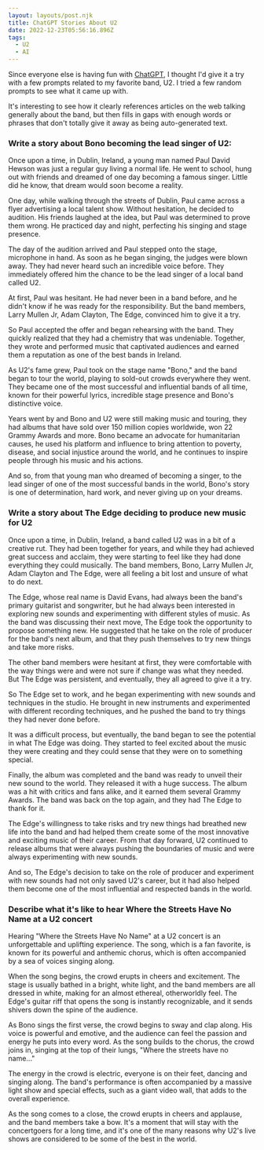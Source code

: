 ```yaml
---
layout: layouts/post.njk
title: ChatGPT Stories About U2
date: 2022-12-23T05:56:16.896Z
tags:
  - U2
  - AI
---
```


Since everyone else is having fun with [ChatGPT](https://chat.openai.com), I thought I'd give it a try with a few prompts related to my favorite band, U2. I tried a few random prompts to see what it came up with.

It's interesting to see how it clearly references articles on the web talking generally about the band, but then fills in gaps with enough words or phrases that don't totally give it away as being auto-generated text.

### Write a story about Bono becoming the lead singer of U2:

Once upon a time, in Dublin, Ireland, a young man named Paul David Hewson was just a regular guy living a normal life. He went to school, hung out with friends and dreamed of one day becoming a famous singer. Little did he know, that dream would soon become a reality.

One day, while walking through the streets of Dublin, Paul came across a flyer advertising a local talent show. Without hesitation, he decided to audition. His friends laughed at the idea, but Paul was determined to prove them wrong. He practiced day and night, perfecting his singing and stage presence.

The day of the audition arrived and Paul stepped onto the stage, microphone in hand. As soon as he began singing, the judges were blown away. They had never heard such an incredible voice before. They immediately offered him the chance to be the lead singer of a local band called U2.

At first, Paul was hesitant. He had never been in a band before, and he didn't know if he was ready for the responsibility. But the band members, Larry Mullen Jr, Adam Clayton, The Edge, convinced him to give it a try.

So Paul accepted the offer and began rehearsing with the band. They quickly realized that they had a chemistry that was undeniable. Together, they wrote and performed music that captivated audiences and earned them a reputation as one of the best bands in Ireland.

As U2's fame grew, Paul took on the stage name "Bono," and the band began to tour the world, playing to sold-out crowds everywhere they went. They became one of the most successful and influential bands of all time, known for their powerful lyrics, incredible stage presence and Bono's distinctive voice.

Years went by and Bono and U2 were still making music and touring, they had albums that have sold over 150 million copies worldwide, won 22 Grammy Awards and more. Bono became an advocate for humanitarian causes, he used his platform and influence to bring attention to poverty, disease, and social injustice around the world, and he continues to inspire people through his music and his actions.

And so, from that young man who dreamed of becoming a singer, to the lead singer of one of the most successful bands in the world, Bono's story is one of determination, hard work, and never giving up on your dreams.

### Write a story about The Edge deciding to produce new music for U2

Once upon a time, in Dublin, Ireland, a band called U2 was in a bit of a creative rut. They had been together for years, and while they had achieved great success and acclaim, they were starting to feel like they had done everything they could musically. The band members, Bono, Larry Mullen Jr, Adam Clayton and The Edge, were all feeling a bit lost and unsure of what to do next.

The Edge, whose real name is David Evans, had always been the band's primary guitarist and songwriter, but he had always been interested in exploring new sounds and experimenting with different styles of music. As the band was discussing their next move, The Edge took the opportunity to propose something new. He suggested that he take on the role of producer for the band's next album, and that they push themselves to try new things and take more risks.

The other band members were hesitant at first, they were comfortable with the way things were and were not sure if change was what they needed. But The Edge was persistent, and eventually, they all agreed to give it a try.

So The Edge set to work, and he began experimenting with new sounds and techniques in the studio. He brought in new instruments and experimented with different recording techniques, and he pushed the band to try things they had never done before.

It was a difficult process, but eventually, the band began to see the potential in what The Edge was doing. They started to feel excited about the music they were creating and they could sense that they were on to something special.

Finally, the album was completed and the band was ready to unveil their new sound to the world. They released it with a huge success. The album was a hit with critics and fans alike, and it earned them several Grammy Awards. The band was back on the top again, and they had The Edge to thank for it.

The Edge's willingness to take risks and try new things had breathed new life into the band and had helped them create some of the most innovative and exciting music of their career. From that day forward, U2 continued to release albums that were always pushing the boundaries of music and were always experimenting with new sounds.

And so, The Edge's decision to take on the role of producer and experiment with new sounds had not only saved U2's career, but it had also helped them become one of the most influential and respected bands in the world.

### Describe what it's like to hear Where the Streets Have No Name at a U2 concert

Hearing "Where the Streets Have No Name" at a U2 concert is an unforgettable and uplifting experience. The song, which is a fan favorite, is known for its powerful and anthemic chorus, which is often accompanied by a sea of voices singing along.

When the song begins, the crowd erupts in cheers and excitement. The stage is usually bathed in a bright, white light, and the band members are all dressed in white, making for an almost ethereal, otherworldly feel. The Edge's guitar riff that opens the song is instantly recognizable, and it sends shivers down the spine of the audience.

As Bono sings the first verse, the crowd begins to sway and clap along. His voice is powerful and emotive, and the audience can feel the passion and energy he puts into every word. As the song builds to the chorus, the crowd joins in, singing at the top of their lungs, "Where the streets have no name..."

The energy in the crowd is electric, everyone is on their feet, dancing and singing along. The band's performance is often accompanied by a massive light show and special effects, such as a giant video wall, that adds to the overall experience.

As the song comes to a close, the crowd erupts in cheers and applause, and the band members take a bow. It's a moment that will stay with the concertgoers for a long time, and it's one of the many reasons why U2's live shows are considered to be some of the best in the world.